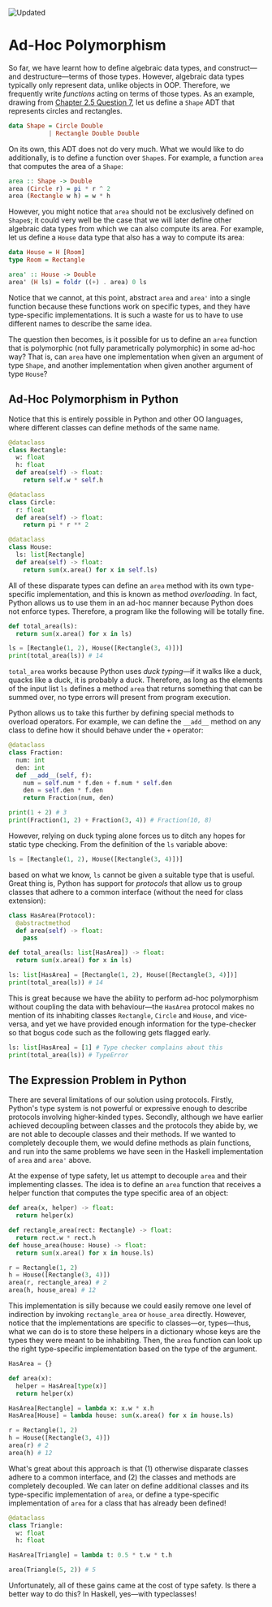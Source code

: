 ![Updated][update-shield]
# Ad-Hoc Polymorphism

So far, we have learnt how to define algebraic data types, and
construct&mdash;and destructure&mdash;terms of those types. However, algebraic
data types typically only represent data, unlike objects in OOP.
Therefore, we frequently write *functions* acting on terms of those
types. As an example, drawing from [Chapter 2.5 Question 7](../../types/sections/exercises.md), let us define a
`Shape` ADT that represents circles and rectangles.

``` haskell
data Shape = Circle Double
           | Rectangle Double Double
```

On its own, this ADT does not do very much. What we would like to do
additionally, is to define a function over `Shape`s. For
example, a function `area` that computes the area of a
`Shape`:

``` haskell
area :: Shape -> Double
area (Circle r) = pi * r ^ 2
area (Rectangle w h) = w * h
```

However, you might notice that `area` should not be
exclusively defined on `Shape`s; it could very well be the
case that we will later define other algebraic data types from which we
can also compute its area. For example, let us define a
`House` data type that also has a way to compute its area:

``` haskell
data House = H [Room]
type Room = Rectangle

area' :: House -> Double
area' (H ls) = foldr ((+) . area) 0 ls
```

Notice that we cannot, at this point, abstract `area` and
`area'` into a single function because these functions work on
specific types, and they have type-specific implementations. It is such
a waste for us to have to use different names to describe the same idea.

The question then becomes, is it possible for us to define an
`area` function that is polymorphic (not fully parametrically
polymorphic) in some ad-hoc way? That is, can `area` have one
implementation when given an argument of type `Shape`, and
another implementation when given another argument of type
`House`?

## Ad-Hoc Polymorphism in Python

Notice that this is entirely possible in Python and other OO languages,
where different classes can define methods of the same name.

``` python
@dataclass
class Rectangle:
  w: float
  h: float
  def area(self) -> float:
    return self.w * self.h

@dataclass
class Circle:
  r: float
  def area(self) -> float:
    return pi * r ** 2

@dataclass
class House:
  ls: list[Rectangle]
  def area(self) -> float:
    return sum(x.area() for x in self.ls)
```

All of these disparate types can define an `area` method with
its own type-specific implementation, and this is known as method
*overloading*. In fact, Python allows us to use them in an ad-hoc manner
because Python does not enforce types. Therefore, a program like the
following will be totally fine.

``` python
def total_area(ls):
  return sum(x.area() for x in ls)

ls = [Rectangle(1, 2), House([Rectangle(3, 4)])]
print(total_area(ls)) # 14
```

`total_area` works because Python uses *duck typing*&mdash;if it
walks like a duck, quacks like a duck, it is probably a duck. Therefore,
as long as the elements of the input list `ls` defines a method
`area` that returns something that can be summed over, no type
errors will present from program execution.

Python allows us to take this further by defining special methods to
overload operators. For example, we can define the `__add__`
method on any class to define how it should behave under the
`+` operator:

``` python
@dataclass
class Fraction:
  num: int
  den: int
  def __add__(self, f):
    num = self.num * f.den + f.num * self.den
    den = self.den * f.den
    return Fraction(num, den)

print(1 + 2) # 3
print(Fraction(1, 2) + Fraction(3, 4)) # Fraction(10, 8)
```

However, relying on duck typing alone forces us to ditch any hopes for
static type checking. From the definition of the `ls` variable
above:

``` python
ls = [Rectangle(1, 2), House([Rectangle(3, 4)])]
```

based on what we know, `ls` cannot be given a suitable type that is useful. Great
thing is, Python has support for _protocols_ that allow us to group
classes that adhere to a common interface (without the need for class
extension):

``` python
class HasArea(Protocol):
  @abstractmethod
  def area(self) -> float:
    pass

def total_area(ls: list[HasArea]) -> float:
  return sum(x.area() for x in ls)

ls: list[HasArea] = [Rectangle(1, 2), House([Rectangle(3, 4)])]
print(total_area(ls)) # 14
```

This is great because we have the ability to perform ad-hoc polymorphism
without coupling the data with behaviour&mdash;the `HasArea`
protocol makes no mention of its inhabiting classes
`Rectangle`, `Circle` and `House`, and
vice-versa, and yet we have provided enough information for the
type-checker so that bogus code such as the following gets flagged
early.

``` python
ls: list[HasArea] = [1] # Type checker complains about this
print(total_area(ls)) # TypeError
```

## The Expression Problem in Python

There are several limitations of our solution using protocols. Firstly,
Python's type system is not powerful or expressive enough to describe
protocols involving higher-kinded types. Secondly, although we have
earlier achieved decoupling between classes and the protocols they abide
by, we are not able to decouple classes and their methods. If we wanted
to completely decouple them, we would define methods as plain functions,
and run into the same problems we have seen in the Haskell
implementation of `area` and `area'` above.

At the expense of type safety, let us attempt to decouple
`area` and their implementing classes. The idea is to define an
`area` function that receives a helper function that computes
the type specific area of an object:

``` python
def area(x, helper) -> float:
  return helper(x)

def rectangle_area(rect: Rectangle) -> float:
  return rect.w * rect.h
def house_area(house: House) -> float:
  return sum(x.area() for x in house.ls)

r = Rectangle(1, 2)
h = House([Rectangle(3, 4)])
area(r, rectangle_area) # 2
area(h, house_area) # 12
```

This implementation is silly because we could easily remove one level of
indirection by invoking `rectangle_area` or
`house_area` directly. However, notice that the implementations
are specific to classes&mdash;or, types&mdash;thus, what we can do is to store
these helpers in a dictionary whose keys are the types they were meant
to be inhabiting. Then, the `area` function can look up the
right type-specific implementation based on the type of the argument.

``` python
HasArea = {} 

def area(x):
  helper = HasArea[type(x)]
  return helper(x)

HasArea[Rectangle] = lambda x: x.w * x.h
HasArea[House] = lambda house: sum(x.area() for x in house.ls)

r = Rectangle(1, 2)
h = House([Rectangle(3, 4)])
area(r) # 2
area(h) # 12
```

What's great about this approach is that (1) otherwise disparate classes
adhere to a common interface, and (2) the classes and methods are
completely decoupled. We can later on define additional classes and its
type-specific implementation of `area`, or define a
type-specific implementation of `area` for a class that has
already been defined!

``` python
@dataclass
class Triangle:
  w: float
  h: float

HasArea[Triangle] = lambda t: 0.5 * t.w * t.h

area(Triangle(5, 2)) # 5
```

Unfortunately, all of these gains came at the cost of type safety. Is
there a better way to do this? In Haskell, yes&mdash;with typeclasses!

[update-shield]: https://img.shields.io/badge/LAST%20UPDATED-26%20SEP%202024-57ffd8?style=for-the-badge
